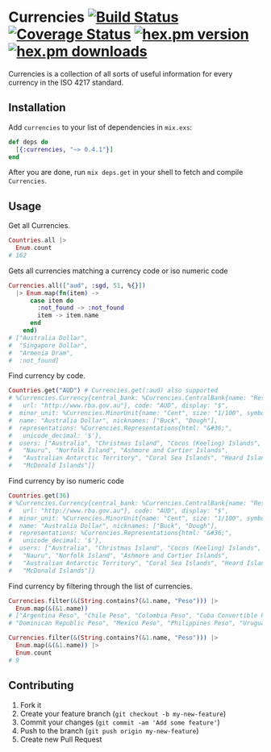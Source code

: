 Currencies [![Build Status](https://travis-ci.org/JakeStaTeresa/Currencies.svg?branch=master)](https://travis-ci.org/JakeStaTeresa/Currencies) [![Coverage Status](https://coveralls.io/repos/github/JakeStaTeresa/Currencies/badge.svg?branch=master&cache=1)](https://coveralls.io/github/JakeStaTeresa/Currencies) [![hex.pm version](https://img.shields.io/hexpm/v/currencies.svg)](https://hex.pm/packages/currencies) [![hex.pm downloads](https://img.shields.io/hexpm/dt/currencies.svg)](https://hex.pm/packages/currencies)
============

Currencies is a collection of all sorts of useful information for every currency in the ISO 4217 standard.

## Installation
Add `currencies` to your list of dependencies in `mix.exs`:

```elixir
def deps do
  [{:currencies, "~> 0.4.1"}]
end
```

After you are done, run `mix deps.get` in your shell to fetch and compile `Currencies`.

## Usage

Get all Currencies.

```Elixir
Countries.all |>
  Enum.count
# 162
```

Gets all currencies matching a currency code or iso numeric code

```Elixir
Currencies.all(["aud", :sgd, 51, %{}])
  |> Enum.map(fn(item) ->
      case item do
        :not_found -> :not_found
        item -> item.name
      end
    end)
# ["Australia Dollar",
#  "Singapore Dollar",
#  "Armenia Dram",
#  :not_found]
```

Find currency by code.

```Elixir
Countries.get("AUD") # Currencies.get(:aud) also supported
# %Currencies.Currency{central_bank: %Currencies.CentralBank{name: "Reserve Bank of Australia",
#   url: "http://www.rba.gov.au"}, code: "AUD", display: "$",
#  minor_unit: %Currencies.MinorUnit{name: "Cent", size: "1/100", symbol: "c"},
#  name: "Australia Dollar", nicknames: ["Buck", "Dough"],
#  representations: %Currencies.Representations{html: "&#36;",
#   unicode_decimal: '$'},
#  users: ["Australia", "Christmas Island", "Cocos (Keeling) Islands", "Kiribati",
#   "Nauru", "Norfolk Island", "Ashmore and Cartier Islands",
#   "Australian Antarctic Territory", "Coral Sea Islands", "Heard Island",
#   "McDonald Islands"]}
```

Find currency by iso numeric code

```Elixir
Countries.get(36)
# %Currencies.Currency{central_bank: %Currencies.CentralBank{name: "Reserve Bank of Australia",
#   url: "http://www.rba.gov.au"}, code: "AUD", display: "$",
#  minor_unit: %Currencies.MinorUnit{name: "Cent", size: "1/100", symbol: "c"},
#  name: "Australia Dollar", nicknames: ["Buck", "Dough"],
#  representations: %Currencies.Representations{html: "&#36;",
#   unicode_decimal: '$'},
#  users: ["Australia", "Christmas Island", "Cocos (Keeling) Islands", "Kiribati",
#   "Nauru", "Norfolk Island", "Ashmore and Cartier Islands",
#   "Australian Antarctic Territory", "Coral Sea Islands", "Heard Island",
#   "McDonald Islands"]}
```

Find currency by filtering through the list of currencies.

```Elixir
Currencies.filter(&(String.contains?(&1.name, "Peso"))) |>
  Enum.map(&(&1.name))
# ["Argentina Peso", "Chile Peso", "Colombia Peso", "Cuba Convertible Peso", "Cuba Peso",
# "Dominican Republic Peso", "Mexico Peso", "Philippines Peso", "Uruguay Peso"]
```

```Elixir
Currencies.filter(&(String.contains?(&1.name, "Peso"))) |>
  Enum.map(&(&1.name)) |>
  Enum.count
# 9
```
## Contributing

1. Fork it
2. Create your feature branch (`git checkout -b my-new-feature`)
3. Commit your changes (`git commit -am 'Add some feature'`)
4. Push to the branch (`git push origin my-new-feature`)
5. Create new Pull Request
